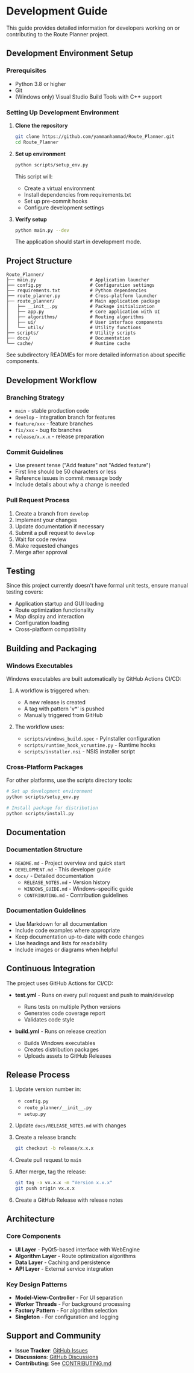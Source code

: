 # Development Guide

This guide provides detailed information for developers working on or contributing to the Route Planner project.

## Development Environment Setup

### Prerequisites
- Python 3.8 or higher
- Git
- (Windows only) Visual Studio Build Tools with C++ support

### Setting Up Development Environment

1. **Clone the repository**
   ```bash
   git clone https://github.com/yammanhammad/Route_Planner.git
   cd Route_Planner
   ```

2. **Set up environment**
   ```bash
   python scripts/setup_env.py
   ```
   This script will:
   - Create a virtual environment
   - Install dependencies from requirements.txt
   - Set up pre-commit hooks
   - Configure development settings

3. **Verify setup**
   ```bash
   python main.py --dev
   ```
   The application should start in development mode.

## Project Structure

```
Route_Planner/
├── main.py                    # Application launcher
├── config.py                  # Configuration settings
├── requirements.txt           # Python dependencies
├── route_planner.py           # Cross-platform launcher
├── route_planner/             # Main application package
│   ├── __init__.py            # Package initialization
│   ├── app.py                 # Core application with UI
│   ├── algorithms/            # Routing algorithms
│   ├── ui/                    # User interface components
│   └── utils/                 # Utility functions
├── scripts/                   # Utility scripts
├── docs/                      # Documentation
└── cache/                     # Runtime cache
```

See subdirectory READMEs for more detailed information about specific components.

## Development Workflow

### Branching Strategy
- `main` - stable production code
- `develop` - integration branch for features
- `feature/xxx` - feature branches
- `fix/xxx` - bug fix branches
- `release/x.x.x` - release preparation

### Commit Guidelines
- Use present tense ("Add feature" not "Added feature")
- First line should be 50 characters or less
- Reference issues in commit message body
- Include details about why a change is needed

### Pull Request Process
1. Create a branch from `develop`
2. Implement your changes
3. Update documentation if necessary
4. Submit a pull request to `develop`
5. Wait for code review
6. Make requested changes
7. Merge after approval

## Testing

Since this project currently doesn't have formal unit tests, ensure manual testing covers:
- Application startup and GUI loading
- Route optimization functionality  
- Map display and interaction
- Configuration loading
- Cross-platform compatibility

## Building and Packaging

### Windows Executables
Windows executables are built automatically by GitHub Actions CI/CD:

1. A workflow is triggered when:
   - A new release is created
   - A tag with pattern 'v*' is pushed
   - Manually triggered from GitHub

2. The workflow uses:
   - `scripts/windows_build.spec` - PyInstaller configuration
   - `scripts/runtime_hook_vcruntime.py` - Runtime hooks
   - `scripts/installer.nsi` - NSIS installer script

### Cross-Platform Packages
For other platforms, use the scripts directory tools:

```bash
# Set up development environment
python scripts/setup_env.py

# Install package for distribution
python scripts/install.py
```

## Documentation

### Documentation Structure
- `README.md` - Project overview and quick start
- `DEVELOPMENT.md` - This developer guide
- `docs/` - Detailed documentation
  - `RELEASE_NOTES.md` - Version history
  - `WINDOWS_GUIDE.md` - Windows-specific guide
  - `CONTRIBUTING.md` - Contribution guidelines

### Documentation Guidelines
- Use Markdown for all documentation
- Include code examples where appropriate
- Keep documentation up-to-date with code changes
- Use headings and lists for readability
- Include images or diagrams when helpful

## Continuous Integration

The project uses GitHub Actions for CI/CD:

- **test.yml** - Runs on every pull request and push to main/develop
  - Runs tests on multiple Python versions
  - Generates code coverage report
  - Validates code style

- **build.yml** - Runs on release creation
  - Builds Windows executables
  - Creates distribution packages
  - Uploads assets to GitHub Releases

## Release Process

1. Update version number in:
   - `config.py`
   - `route_planner/__init__.py`
   - `setup.py`

2. Update `docs/RELEASE_NOTES.md` with changes

3. Create a release branch:
   ```bash
   git checkout -b release/x.x.x
   ```

4. Create pull request to `main`

5. After merge, tag the release:
   ```bash
   git tag -a vx.x.x -m "Version x.x.x"
   git push origin vx.x.x
   ```

6. Create a GitHub Release with release notes

## Architecture

### Core Components
- **UI Layer** - PyQt5-based interface with WebEngine
- **Algorithm Layer** - Route optimization algorithms
- **Data Layer** - Caching and persistence
- **API Layer** - External service integration

### Key Design Patterns
- **Model-View-Controller** - For UI separation
- **Worker Threads** - For background processing
- **Factory Pattern** - For algorithm selection
- **Singleton** - For configuration and logging

## Support and Community

- **Issue Tracker**: [GitHub Issues](https://github.com/yammanhammad/Route_Planner/issues)
- **Discussions**: [GitHub Discussions](https://github.com/yammanhammad/Route_Planner/discussions)
- **Contributing**: See [CONTRIBUTING.md](docs/CONTRIBUTING.md)
